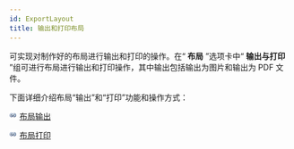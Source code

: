 ```yaml
---
id: ExportLayout
title: 输出和打印布局
---
```

可实现对制作好的布局进行输出和打印的操作。在“ **布局** ”选项卡中“ **输出与打印**
”组可进行布局进行输出和打印操作，其中输出包括输出为图片和输出为 PDF 文件。

下面详细介绍布局“输出”和“打印”功能和操作方式：

![](../../img/smalltitle.png) [布局输出](ExportAsPicbutton.html)

![](../../img/smalltitle.png) [布局打印](Printbutton.html)

